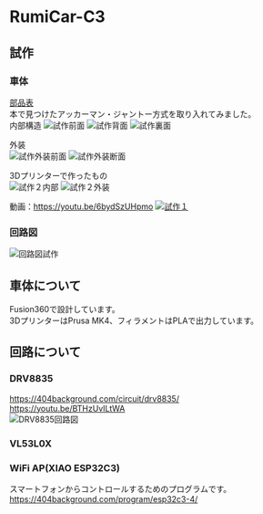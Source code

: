 # RumiCar-C3

## 試作

### 車体

[部品表](./部品表.xlsx)  
本で見つけたアッカーマン・ジャントー方式を取り入れてみました。  
内部構造
![試作前面](./Fusion360/試作前面.jpg)
![試作背面](./Fusion360/試作背面.jpg)
![試作裏面](./Fusion360/試作裏面.jpg)

外装  
![試作外装前面](./Fusion360/試作外装前面.jpg)
![試作外装断面](./Fusion360/試作外装断面.jpg)

3Dプリンターで作ったもの  
![試作２内部](./image/試作２内部.jpg)
![試作２外装](./image/試作２外装.jpg)

動画：<https://youtu.be/6bydSzUHpmo>
[![試作１](./image/試作１.jpg)](https://youtu.be/6bydSzUHpmo)

### 回路図

![回路図試作](./Quadcept/RumiCar回路図.png)

## 車体について

Fusion360で設計しています。  
3DプリンターはPrusa MK4、フィラメントはPLAで出力しています。  

## 回路について

### DRV8835

<https://404background.com/circuit/drv8835/>  
<https://youtu.be/BTHzUvILtWA>  
![DRV8835回路図](./Quadcept/DRV8835回路図.jpg)  

### VL53L0X

### WiFi AP(XIAO ESP32C3)

スマートフォンからコントロールするためのプログラムです。  
<https://404background.com/program/esp32c3-4/>
